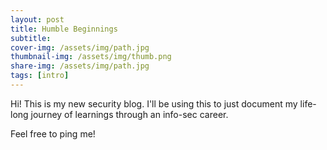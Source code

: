 ```yaml
---
layout: post
title: Humble Beginnings
subtitle: 
cover-img: /assets/img/path.jpg
thumbnail-img: /assets/img/thumb.png
share-img: /assets/img/path.jpg
tags: [intro]
---
```

Hi! This is my new security blog. I'll be using this to just document my life-long journey of learnings through an info-sec career.

Feel free to ping me!